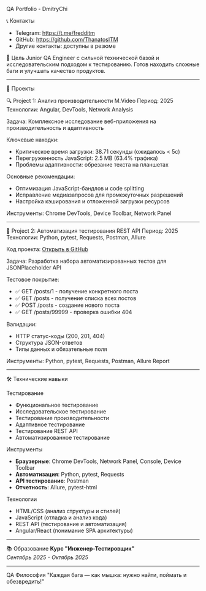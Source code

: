 QA Portfolio - DmitryChi

📞 Контакты
- Telegram: https://t.me/fredditm
- GitHub: https://github.com/ThanatosITM
- Другие контакты: доступны в резюме

🎯 Цель
Junior QA Engineer с сильной технической базой и исследовательским подходом к тестированию. 
Готов находить сложные баги и улучшать качество продуктов.

---

🚀 Проекты

🔍 Project 1: Анализ производительности M.Video
Период: 2025  
Технологии: Angular, DevTools, Network Analysis

Задача: Комплексное исследование веб-приложения на производительность и адаптивность

Ключевые находки:
- Критическое время загрузки: 38.71 секунды (ожидалось < 5с)
- Перегруженность JavaScript: 2.5 MB (63.4% трафика)  
- Проблемы адаптивности: обрезание текста на планшетах

Основные рекомендации:
- Оптимизация JavaScript-бандлов и code splitting
- Исправление медиазапросов для промежуточных разрешений
- Настройка кэширования и отложенной загрузки ресурсов

Инструменты: Chrome DevTools, Device Toolbar, Network Panel

---

🤖 Project 2: Автоматизация тестирования REST API
Период: 2025  
Технологии: Python, pytest, Requests, Postman, Allure

Код проекта: [Открыть в GitHub](./api_test)

Задача: Разработка набора автоматизированных тестов для JSONPlaceholder API

Тестовое покрытие:
- ✅ GET /posts/1 - получение конкретного поста
- ✅ GET /posts - получение списка всех постов  
- ✅ POST /posts - создание нового поста
- ✅ GET /posts/99999 - проверка ошибки 404

Валидации:
- HTTP статус-коды (200, 201, 404)
- Структура JSON-ответов
- Типы данных и обязательные поля

Инструменты: Python, pytest, Requests, Postman, Allure Report

---

🛠 Технические навыки

Тестирование
- Функциональное тестирование
- Исследовательское тестирование  
- Тестирование производительности
- Адаптивное тестирование
- Тестирование REST API
- Автоматизированное тестирование

Инструменты
- **Браузерные**: Chrome DevTools, Network Panel, Console, Device Toolbar
- **Автоматизация**: Python, pytest, Requests
- **API тестирование**: Postman
- **Отчетность**: Allure, pytest-html

Технологии
- HTML/CSS (анализ структуры и стилей)
- JavaScript (отладка и анализ кода)
- REST API (тестирование и автоматизация)
- Angular/React (понимание SPA архитектуры)

---

📚 Образование
**Курс "Инженер-Тестировщик"**  
*Сентябрь 2025 - Октябрь 2025*

---

QA Философия
"Каждая бага — как мышка: нужно найти, поймать и обезвредить!"
